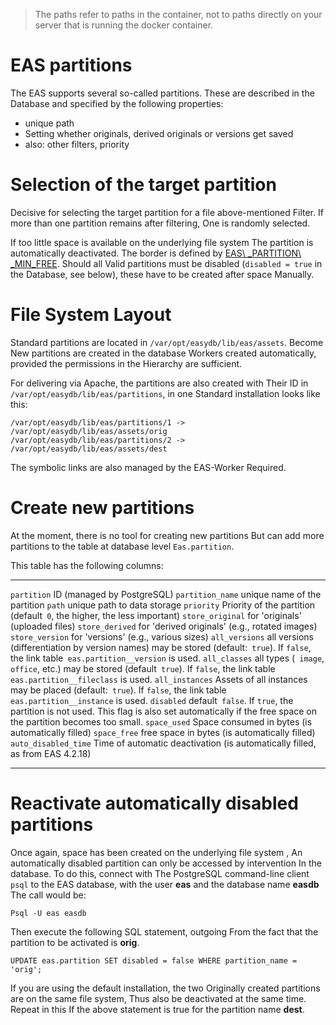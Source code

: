 > The paths refer to paths in the container, not to paths directly on your server that is running the docker container.

EAS partitions
===============

The EAS supports several so-called partitions. These are described in the
Database and specified by the following properties:

- unique path
- Setting whether originals, derived originals or versions get saved
- also: other filters, priority

Selection of the target partition
=========================

Decisive for selecting the target partition for a file
above-mentioned Filter. If more than one partition remains after filtering,
One is randomly selected.

If too little space is available on the underlying file system
The partition is automatically deactivated. The border is defined by
[EAS\ _PARTITION\ _MIN\_FREE](./conf/conf.html#eas_partition_min_free). Should all
Valid partitions must be disabled (`disabled = true` in the
Database, see below), these have to be created after space
Manually.

File System Layout
==================

Standard partitions are located in `/var/opt/easydb/lib/eas/assets`. Become
New partitions are created in the database
Workers created automatically, provided the permissions in the
Hierarchy are sufficient.

For delivering via Apache, the partitions are also created with
Their ID in `/var/opt/easydb/lib/eas/partitions`, in one
Standard installation looks like this:

    /var/opt/easydb/lib/eas/partitions/1 -> /var/opt/easydb/lib/eas/assets/orig
    /var/opt/easydb/lib/eas/partitions/2 -> /var/opt/easydb/lib/eas/assets/dest

The symbolic links are also managed by the EAS-Worker
Required.

Create new partitions
=========================

At the moment, there is no tool for creating new partitions
But can add more partitions to the table at database level
`Eas.partition`.

This table has the following columns:




  ---------------------- ---------------------------------------------------------------------------------------------------------------------------------------------------------------------
  `partition`            ID (managed by PostgreSQL)
  `partition_name`       unique name of the partition
  `path`                 unique path to data storage
  `priority`             Priority of the partition (default` 0`, the higher, the less important)
  `store_original`       for 'originals' (uploaded files)
  `store_derived`        for 'derived originals' (e.g., rotated images)
  `store_version`        for 'versions' (e.g., various sizes)
  `all_versions`         all versions (differentiation by version names) may be stored (default:` true`). If `false`, the link table` eas.partition__version` is used.
  `all_classes`          all types (` image`, `office`, etc.) may be stored (default` true`). If `false`, the link table` eas.partition__fileclass` is used.
  `all_instances`        Assets of all instances may be placed (default:` true`). If `false`, the link table` eas.partition__instance` is used.
  `disabled`             default` false`. If `true`, the partition is not used. This flag is also set automatically if the free space on the partition becomes too small.
  `space_used`           Space consumed in bytes (is automatically filled)
  `space_free`           free space in bytes (is automatically filled)
  `auto_disabled_time`   Time of automatic deactivation (is automatically filled, as from EAS 4.2.18)
  ---------------------- ---------------------------------------------------------------------------------------------------------------------------------------------------------------------

Reactivate automatically disabled partitions
======================================================

Once again, space has been created on the underlying file system
, An automatically disabled partition can only be accessed by intervention
In the database. To do this, connect with
The PostgreSQL command-line client `psql` to the
EAS database, with the user **eas** and the database name **easdb**
The call would be:

    Psql -U eas easdb

Then execute the following SQL statement, outgoing
From the fact that the partition to be activated is **orig**.

    UPDATE eas.partition SET disabled = false WHERE partition_name = 'orig';

If you are using the default installation, the two
Originally created partitions are on the same file system,
Thus also be deactivated at the same time. Repeat in this
If the above statement is true for the partition name **dest**.